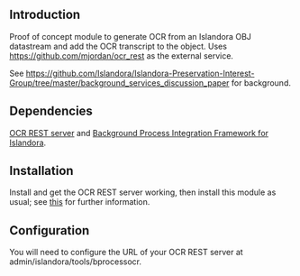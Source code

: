 ## Introduction

Proof of concept module to generate OCR from an Islandora OBJ datastream and add the OCR transcript to the object. Uses https://github.com/mjordan/ocr_rest as the external service.

See https://github.com/Islandora/Islandora-Preservation-Interest-Group/tree/master/background_services_discussion_paper for background.

## Dependencies

[OCR REST server](https://github.com/mjordan/ocr_rest) and [Background Process Integration Framework for Islandora](https://github.com/mjordan/islandora_background_process).

## Installation

Install and get the OCR REST server working, then install this module as usual; see [this](https://drupal.org/documentation/install/modules-themes/modules-7) for further information.

## Configuration

You will need to configure the URL of your OCR REST server at admin/islandora/tools/bprocessocr.

